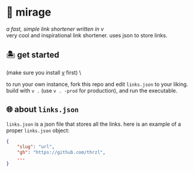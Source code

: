 # 🔗 mirage
*a fast, simple link shortener written in v*
\
very cool and inspirational link shortener. uses json to store links.

## 🏝️ get started
(make sure you install [v](https://vlang.io) first) \

to run your own instance, fork this repo and edit `links.json` to your liking. build with `v .` (use `v . -prod` for production), and run the executable.

## 🌐 about `links.json`
`links.json` is a json file that stores all the links.  here is an example of a proper `links.json` object:
```json
{
    "slug": "url",
    "gh": "https://github.com/thrzl",
    ...
}
```